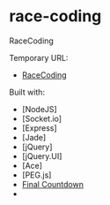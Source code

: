 race-coding
=============

RaceCoding

Temporary URL:
- [RaceCoding](http://ulkk6e32e694.lalkmim.koding.io:3000/)

Built with:
- [NodeJS]
- [Socket.io]
- [Express]
- [Jade]
- [jQuery]
- [jQuery.UI]
- [Ace]
- [PEG.js]
- [Final Countdown](http://hilios.github.io/jQuery.countdown/)
- 

